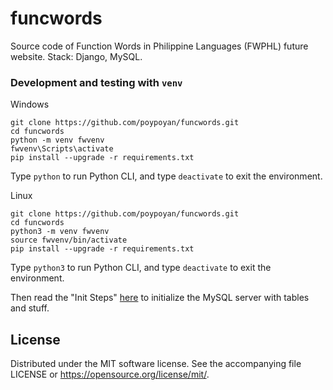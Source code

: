 # funcwords
Source code of Function Words in Philippine Languages (FWPHL) future website. Stack: Django, MySQL.

### Development and testing with `venv`
Windows
```console
git clone https://github.com/poypoyan/funcwords.git
cd funcwords
python -m venv fwvenv
fwvenv\Scripts\activate
pip install --upgrade -r requirements.txt
```
Type `python` to run Python CLI, and type `deactivate` to exit the environment.

Linux
```console
git clone https://github.com/poypoyan/funcwords.git
cd funcwords
python3 -m venv fwvenv
source fwvenv/bin/activate
pip install --upgrade -r requirements.txt
```
Type `python3` to run Python CLI, and type `deactivate` to exit the environment.

Then read the "Init Steps" [here](<other/django cheatsheet.txt>) to initialize the MySQL server with tables and stuff.

## License
Distributed under the MIT software license. See the accompanying
file LICENSE or https://opensource.org/license/mit/.
